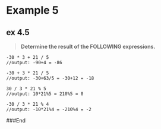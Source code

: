 # Example 5

## ex 4.5

> **Determine the result of the FOLLOWING expressions.**

```
-30 * 3 + 21 / 5
//output: -90+4 = -86
```

```
-30 + 3 * 21 / 5
//output: -30+63/5 = -30+12 = -18
```

```
30 / 3 * 21 % 5
//output: 10*21%5 = 210%5 = 0
```

```
-30 / 3 * 21 % 4
//output: -10*21%4 = -210%4 = -2
```

###End
